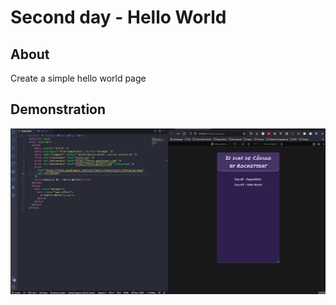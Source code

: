 # Second day - Hello World

## About

Create a simple hello world page

## Demonstration

![image](helloWorldFinal.gif)